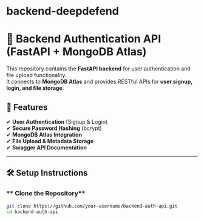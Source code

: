 # backend-deepdefend

# 🚀 Backend Authentication API (FastAPI + MongoDB Atlas)

This repository contains the **FastAPI backend** for user authentication and file upload functionality.  
It connects to **MongoDB Atlas** and provides RESTful APIs for **user signup, login, and file storage**.  

## 📌 Features
✔ **User Authentication** (Signup & Login)  
✔ **Secure Password Hashing** (bcrypt)  
✔ **MongoDB Atlas Integration**  
✔ **File Upload & Metadata Storage**  
✔ **Swagger API Documentation**  

---

## 🛠️ Setup Instructions

### ** Clone the Repository**
```bash
git clone https://github.com/your-username/backend-auth-api.git
cd backend-auth-api




